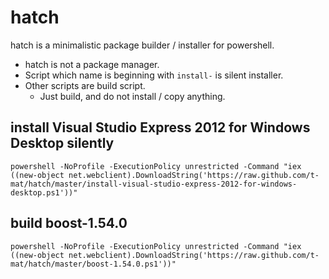 ﻿# hatch

hatch is a minimalistic package builder / installer for powershell.

 - hatch is not a package manager.
 - Script which name is beginning with `install-` is silent installer.
 - Other scripts are build script.
   - Just build, and do not install / copy anything.


## install Visual Studio Express 2012 for Windows Desktop silently

```
powershell -NoProfile -ExecutionPolicy unrestricted -Command "iex ((new-object net.webclient).DownloadString('https://raw.github.com/t-mat/hatch/master/install-visual-studio-express-2012-for-windows-desktop.ps1'))"
```


## build boost-1.54.0

```
powershell -NoProfile -ExecutionPolicy unrestricted -Command "iex ((new-object net.webclient).DownloadString('https://raw.github.com/t-mat/hatch/master/boost-1.54.0.ps1'))"
```
